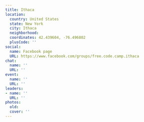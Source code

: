```yaml
---
title: Ithaca
location:
  country: United States
  state: New York
  city: Ithaca
  neighborhood: 
  coordinates: 42.439604, -76.496802
  plusCode: ''
social:
  name: Facebook page
  URL: https://www.facebook.com/groups/free.code.camp.ithaca
chat:
  name: ''
  URL: ''
event:
  name: ''
  URL: ''
leaders:
- name: ''
  URL: ''
photos:
  old: 
  cover: ''
---
```


